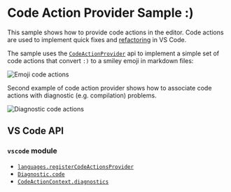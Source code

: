# Code Action Provider Sample :)

This sample shows how to provide code actions in the editor. Code actions are used to implement quick fixes and [refactoring](https://code.visualstudio.com/docs/editor/refactoring) in VS Code.

The sample uses the [`CodeActionProvider`](https://code.visualstudio.com/api/references/vscode-api#CodeActionProvider) api to implement a simple set of code actions that convert `:)` to a smiley emoji in markdown files:

![Emoji code actions](example.gif)

Second example of code action provider shows how to associate code actions with diagnostic (e.g. compilation) problems.

![Diagnostic code actions](example_diagnostic.gif)

## VS Code API

### `vscode` module

- [`languages.registerCodeActionsProvider`](https://code.visualstudio.com/api/references/vscode-api#languages.registerCodeActionsProvider)
- [`Diagnostic.code`](https://code.visualstudio.com/api/references/vscode-api#Diagnostic)
- [`CodeActionContext.diagnostics`](https://code.visualstudio.com/api/references/vscode-api#CodeActionContext)
